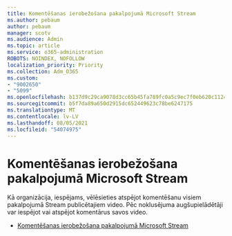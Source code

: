 ```yaml
---
title: Komentēšanas ierobežošana pakalpojumā Microsoft Stream
ms.author: pebaum
author: pebaum
manager: scotv
ms.audience: Admin
ms.topic: article
ms.service: o365-administration
ROBOTS: NOINDEX, NOFOLLOW
localization_priority: Priority
ms.collection: Adm_O365
ms.custom:
- "9002650"
- "5099"
ms.openlocfilehash: b137d9c29ca9078d3cc65b45fa789fc0a5c9ec7f0eb620c1124bf09ed6bfa852
ms.sourcegitcommit: b5f7da89a650d2915dc652449623c78be6247175
ms.translationtype: MT
ms.contentlocale: lv-LV
ms.lasthandoff: 08/05/2021
ms.locfileid: "54074975"
---
```

# <a name="restrict-commenting-in-microsoft-stream"></a>Komentēšanas ierobežošana pakalpojumā Microsoft Stream

Kā organizācija, iespējams, vēlēsieties atspējot komentēšanu visiem pakalpojumā Stream publicētajiem video. Pēc noklusējuma augšupielādētāji var iespējot vai atspējot komentārus savos video.

- [Komentēšanas ierobežošana pakalpojumā Microsoft Stream](https://docs.microsoft.com/stream/portal-disable-comments)
